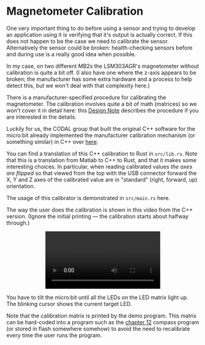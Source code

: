 # Magnetometer Calibration

One very important thing to do before using a sensor and trying to develop an application using it
is verifying that it's output is actually correct.  If this does not happen to be the case we need
to calibrate the sensor. Alternatively the sensor could be broken: health-checking sensors before
and during use is a really good idea when possible.

In my case, on two different MB2s the LSM303AGR's magnetometer without calibration is quite a bit
off.  (I also have one where the z-axis appears to be broken; the manufacturer has some extra
hardware and a process to help detect this, but we won't deal with that complexity here.)

There is a manufacturer-specified procedure for calibrating the magnetometer.  The calibration
involves quite a bit of math (matrices) so we won't cover it in detail here: this [Design Note]
describes the procedure if you are interested in the details.

[Design Note]: https://www.st.com/resource/en/design_tip/dt0103-compensating-for-magnetometer-installation-error-and-hardiron-effects-using-accelerometerassisted-2d-calibration-stmicroelectronics.pdf

Luckily for us, the CODAL group that built the original C++ software for the micro:bit already
implemented the manufacturer calibration mechanism (or something similar) in C++ over [here].

[here]: https://github.com/lancaster-university/codal-microbit-v2/blob/006abf5566774fbcf674c0c7df27e8a9d20013de/source/MicroBitCompassCalibrator.cpp

You can find a translation of this C++ calibration to Rust in `src/lib.rs`. Note that this is a
translation from Matlab to C++ to Rust, and that it makes some interesting choices.  In particular,
when reading calibrated values *the axes are flipped* so that viewed from the top with the USB
connector forward the X, Y and Z axes of the calibrated value are in "standard" (right, forward, up)
orientation.

The usage of this calibrator is demonstrated in `src/main.rs` here.

The way the user does the calibration is shown in this video from the C++ version. (Ignore the
initial printing — the calibration starts about halfway through.)

<p align="center">
<video src="https://video.microbit.org/support/compass+calibration.mp4" loop autoplay>
</p>

You have to tilt the micro:bit until all the LEDs on the LED matrix light up. The blinking cursor
shows the current target LED.

Note that the calibration matrix is printed by the demo program. This matrix can be hard-coded into
a program such as the [chapter 12] compass program (or stored in flash somewhere somehow) to avoid
the need to recalibrate every time the user runs the program.

[chapter 12]: ../../12-led-compass/index.html
